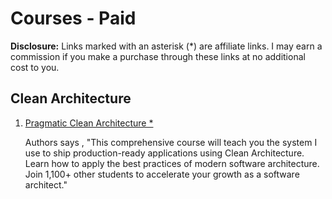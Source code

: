 # Courses - Paid

**Disclosure:** Links marked with an asterisk (*) are affiliate links. I may earn a commission if you make a purchase through these links at no additional cost to you.

##  Clean Architecture

1. [Pragmatic Clean Architecture *](https://www.courses.milanjovanovic.tech/a/aff_q2snzxhl/external?affcode=1486372_ruzgtbgi) 

	Authors says , "This comprehensive course will teach you the system I use to ship production-ready applications using Clean Architecture. Learn how to apply the best practices of modern software architecture. Join 1,100+ other students to accelerate your growth as a software architect."



